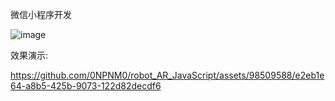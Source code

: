 微信小程序开发

![image](https://github.com/0NPNM0/robot_AR_JavaScript/assets/98509588/cb21df8b-a357-4927-8e74-bf7455b1b2f6)

效果演示:


https://github.com/0NPNM0/robot_AR_JavaScript/assets/98509588/e2eb1e64-a8b5-425b-9073-122d82decdf6

